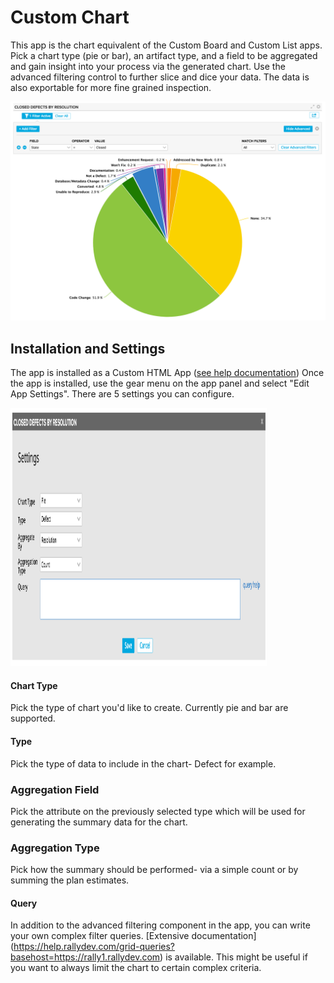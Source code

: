 # Custom Chart

This app is the chart equivalent of the Custom Board and Custom List apps.  Pick a chart type (pie or bar), an artifact type, and a field to be aggregated and gain insight into your process via the generated chart.  Use the advanced filtering control to further slice and dice your data.  The data is also exportable for more fine grained inspection.

![custom chart screenshot](images/CustomChart.png "Custom Chart Screenshot")

## Installation and Settings
The app is installed as a Custom HTML App ([see help documentation](https://help.rallydev.com/custom-html))
Once the app is installed, use the gear menu on the app panel and select "Edit App Settings". There are 5 settings you can configure.

<img src="images/CustomChartSettings.png" height="413" width="410" alt="Custom Chart Settings Screenshot" />

#### Chart Type
Pick the type of chart you'd like to create.  Currently pie and bar are supported.

#### Type
Pick the type of data to include in the chart- Defect for example.

### Aggregation Field
Pick the attribute on the previously selected type which will be used for generating the summary data for the chart.

### Aggregation Type
Pick how the summary should be performed- via a simple count or by summing the plan estimates.

#### Query
In addition to the advanced filtering component in the app, you can write your own complex filter queries. [Extensive documentation] (https://help.rallydev.com/grid-queries?basehost=https://rally1.rallydev.com) is available. This might be useful if you want to always limit the chart to certain complex criteria.
